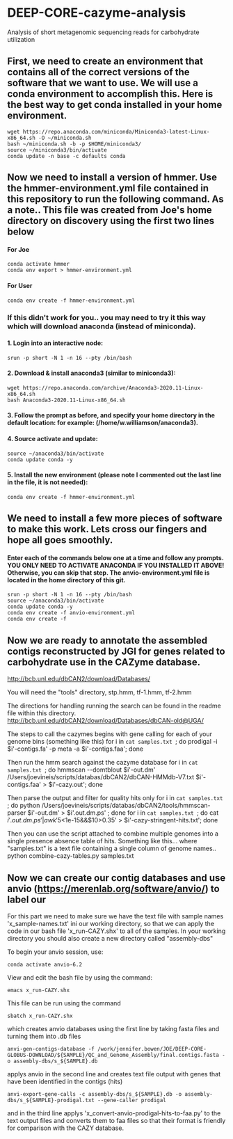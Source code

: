 # DEEP-CORE-cazyme-analysis
Analysis of short metagenomic sequencing reads for carbohydrate utilization

## First, we need to create an environment that contains all of the correct versions of the software that we want to use. We will use a conda environment to accomplish this. Here is the best way to get conda installed in your home environment.

    wget https://repo.anaconda.com/miniconda/Miniconda3-latest-Linux-x86_64.sh -O ~/miniconda.sh
    bash ~/miniconda.sh -b -p $HOME/miniconda3/
    source ~/miniconda3/bin/activate
    conda update -n base -c defaults conda
    
## Now we need to install a version of hmmer.  Use the hmmer-environment.yml file contained in this repository to run the following command. As a note.. This file was created from Joe's home directory on discovery using the first two lines below

#### For Joe

    conda activate hmmer
    conda env export > hmmer-environment.yml

#### For User

    conda env create -f hmmer-environment.yml

### If this didn't work for you.. you may need to try it this way which will download anaconda (instead of miniconda).

#### 1. Login into an interactive node:

    srun -p short -N 1 -n 16 --pty /bin/bash

#### 2. Download & install anaconda3 (similar to miniconda3):

    wget https://repo.anaconda.com/archive/Anaconda3-2020.11-Linux-x86_64.sh
    bash Anaconda3-2020.11-Linux-x86_64.sh

#### 3. Follow the prompt as before, and specify your home directory in the default location: for example: (/home/w.williamson/anaconda3).

#### 4. Source activate and update:
     
    source ~/anaconda3/bin/activate
    conda update conda -y

#### 5. Install the new environment (please note I commented out the last line in the file, it is not needed):

    conda env create -f hmmer-environment.yml

## We need to install a few more pieces of software to make this work. Lets cross our fingers and hope all goes smoothly.

#### Enter each of the commands below one at a time and follow any prompts. YOU ONLY NEED TO ACTIVATE ANACONDA IF YOU INSTALLED IT ABOVE! Otherwise, you can skip that step. The anvio-environment.yml file is located in the home directory of this git.

    srun -p short -N 1 -n 16 --pty /bin/bash
    source ~/anaconda3/bin/activate
    conda update conda -y
    conda env create -f anvio-environment.yml
    conda env create -f 

## Now we are ready to annotate the assembled contigs reconstructed by JGI for genes related to carbohydrate use in the CAZyme database.


http://bcb.unl.edu/dbCAN2/download/Databases/

You will need the "tools" directory, stp.hmm, tf-1.hmm, tf-2.hmm

The directions for handling running the search can be found in the readme file within this directory.
http://bcb.unl.edu/dbCAN2/download/Databases/dbCAN-old@UGA/

The steps to call the cazymes begins with gene calling for each of your genome bins (something like this)
for i in `cat samples.txt `; do prodigal -i $i'-contigs.fa' -p meta -a $i'-contigs.faa'; done

Then run the hmm search against the cazyme database
for i in `cat samples.txt `; do hmmscan --domtblout $i'-out.dm' /Users/joevineis/scripts/databas/dbCAN2/dbCAN-HMMdb-V7.txt $i'-contigs.faa' > $i'-cazy.out'; done

Then parse the output and filter for quality hits only 
for i in `cat samples.txt `; do python /Users/joevineis/scripts/databas/dbCAN2/tools/hmmscan-parser $i'-out.dm' > $i'.out.dm.ps' ; done
for i in `cat samples.txt `; do cat $i'.out.dm.ps' | awk '$5<1e-15&&$10>0.35' > $i'-cazy-stringent-hits.txt'; done

Then you can use the script attached to combine multiple genomes into a single presence absence table of hits. Something like this... where "samples.txt" is a text file containing a single column of genome names.. 
python combine-cazy-tables.py samples.txt


## Now we can create our contig databases and use anvio (https://merenlab.org/software/anvio/) to label our 

For this part we need to make sure we have the text file with sample names 'x_sample-names.txt' ini our working directory, so that we can apply the code in our bash file 'x_run-CAZY.shx' to all of the samples. In your working directory you should also create a new directory called "assembly-dbs"

To begin your anvio session, use:

    conda activate anvio-6.2

View and edit the bash file by using the command:

    emacs x_run-CAZY.shx

This file can be run using the command 

    sbatch x_run-CAZY.shx
    
which creates anvio databases using the first line by taking fasta files and turning them into .db files

    anvi-gen-contigs-database -f /work/jennifer.bowen/JOE/DEEP-CORE-GLOBUS-DOWNLOAD/${SAMPLE}/QC_and_Genome_Assembly/final.contigs.fasta -o assembly-dbs/s_${SAMPLE}.db

applys anvio in the second line and creates text file output with genes that have been identified in the contigs (hits)

    anvi-export-gene-calls -c assembly-dbs/s_${SAMPLE}.db -o assembly-dbs/s_${SAMPLE}-prodigal.txt --gene-caller prodigal
    
and in the third line applys 'x_convert-anvio-prodigal-hits-to-faa.py' to the text output files and converts them to faa files so that their format is friendly for comparison with the CAZY database.

